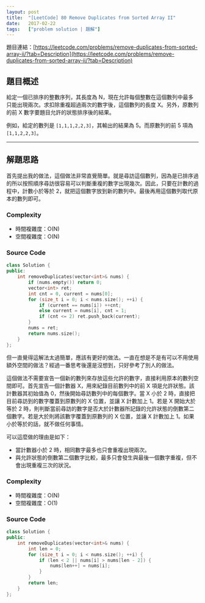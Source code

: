 ```yaml
---
layout: post
title:  "[LeetCode] 80 Remove Duplicates from Sorted Array II"
date:   2017-02-22
tags:   ["problem solution | 題解"]
---
```


題目連結：[https://leetcode.com/problems/remove-duplicates-from-sorted-array-ii/?tab=Description](https://leetcode.com/problems/remove-duplicates-from-sorted-array-ii/?tab=Description)

## 題目概述

給定一個已排序的整數序列，其長度為 N，現在允許每個整數在這個數列中最多只能出現兩次。求扣除重複超過兩次的數字後，這個數列的長度 X。另外，原數列的前 X 數字要題目允許的狀態排序後的結果。

例如，給定的數列是 `[1,1,1,2,2,3]`，其輸出的結果為 5。而原數列的前 5 項為 `[1,1,2,2,3]`。

---

## 解題思路

首先提出我的做法，這個做法非常直覺簡單。就是尋訪這個數列，因為是已排序過的所以按照順序尋訪很容易可以判斷重複的數字出現幾次。因此，只要在計數的過程中，計數小於等於 2，就把這個數字放到新的數列中。最後再用這個數列取代原本的數列即可。

### Complexity

- 時間複雜度：O(N)
- 空間複雜度：O(N)

### Source Code

```c++
class Solution {
public:
    int removeDuplicates(vector<int>& nums) {
		if (nums.empty()) return 0;
		vector<int> ret;
		int cnt = 0, current = nums[0];
		for (size_t i = 0; i < nums.size(); ++i) {
			if (current == nums[i]) ++cnt;
			else current = nums[i], cnt = 1;
			if (cnt <= 2) ret.push_back(current);
		}
		nums = ret;
		return nums.size();
    }
};
```

但一直覺得這解法太過簡單，應該有更好的做法。一直在想是不是有可以不用使用額外空間的做法？經過一番思考後還是沒想到，只好參考了別人的做法。

這個做法不需要宣告一個新的數列來存放這些允許的數字，直接利用原本的數列空間即可。首先宣告一個計數器 X，用來紀錄目前數列中的前 X 項是允許狀態。該計數器其初始值為 0，然後開始尋訪數列中的每個數字。當 X 小於 2 時，直接把目前尋訪到的數字覆蓋到原數列的 X 位置，並讓 X 計數加上 1。若是 X 開始大於等於 2 時，則判斷當前尋訪的數字是否大於計數器所記錄的允許狀態的倒數第二個數字。若是大於則將該數字覆蓋到原數列的 X 位置，並讓 X 計數加上 1。如果小於等於的話，就不做任何事情。

可以這麼做的理由是如下：

- 當計數器小於 2 時，相同數字最多也只會重複出現兩次。
- 與允許狀態的倒數第二個數字比較，最多只會發生與最後一個數字重複，但不會出現重複三次的狀況。

### Complexity

- 時間複雜度：O(N)
- 空間複雜度：O(1)

### Source Code

```c++
class Solution {
public:
	int removeDuplicates(vector<int>& nums) {
		int len = 0;
		for (size_t i = 0; i < nums.size(); ++i) {
			if (len < 2 || nums[i] > nums[len - 2]) {
				nums[len++] = nums[i];
			}
		}
		return len;
	}
};

```


